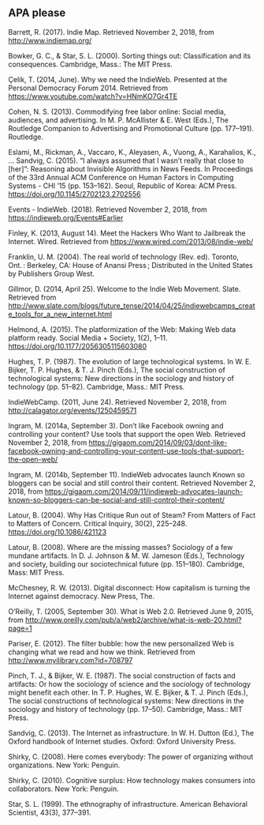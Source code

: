 ## APA please

Barrett, R. (2017). Indie Map. Retrieved November 2, 2018, from http://www.indiemap.org/

Bowker, G. C., & Star, S. L. (2000). Sorting things out: Classification and its consequences. Cambridge, Mass.: The MIT Press.

Çelik, T. (2014, June). Why we need the IndieWeb. Presented at the Personal Democracy Forum 2014. Retrieved from https://www.youtube.com/watch?v=HNmKO7Gr4TE

Cohen, N. S. (2013). Commodifying free labor online: Social media, audiences, and advertising. In M. P. McAllister & E. West (Eds.), The Routledge Companion to Advertising and Promotional Culture (pp. 177–191). Routledge.

Eslami, M., Rickman, A., Vaccaro, K., Aleyasen, A., Vuong, A., Karahalios, K., … Sandvig, C. (2015). “I always assumed that I wasn’t really that close to [her]”: Reasoning about Invisible Algorithms in News Feeds. In Proceedings of the 33rd Annual ACM Conference on Human Factors in Computing Systems - CHI ’15 (pp. 153–162). Seoul, Republic of Korea: ACM Press. https://doi.org/10.1145/2702123.2702556

Events - IndieWeb. (2018). Retrieved November 2, 2018, from https://indieweb.org/Events#Earlier

Finley, K. (2013, August 14). Meet the Hackers Who Want to Jailbreak the Internet. Wired. Retrieved from https://www.wired.com/2013/08/indie-web/

Franklin, U. M. (2004). The real world of technology (Rev. ed). Toronto, Ont. : Berkeley, CA: House of Anansi Press ; Distributed in the United States by Publishers Group West.

Gillmor, D. (2014, April 25). Welcome to the Indie Web Movement. Slate. Retrieved from http://www.slate.com/blogs/future_tense/2014/04/25/indiewebcamps_create_tools_for_a_new_internet.html

Helmond, A. (2015). The platformization of the Web: Making Web data platform ready. Social Media + Society, 1(2), 1–11. https://doi.org/10.1177/2056305115603080

Hughes, T. P. (1987). The evolution of large technological systems. In W. E. Bijker, T. P. Hughes, & T. J. Pinch (Eds.), The social construction of technological systems: New directions in the sociology and history of technology (pp. 51–82). Cambridge, Mass.: MIT Press.

IndieWebCamp. (2011, June 24). Retrieved November 2, 2018, from http://calagator.org/events/1250459571


Ingram, M. (2014a, September 3). Don’t like Facebook owning and controlling your content? Use tools that support the open Web. Retrieved November 2, 2018, from https://gigaom.com/2014/09/03/dont-like-facebook-owning-and-controlling-your-content-use-tools-that-support-the-open-web/

Ingram, M. (2014b, September 11). IndieWeb advocates launch Known so bloggers can be social and still control their content. Retrieved November 2, 2018, from https://gigaom.com/2014/09/11/indieweb-advocates-launch-known-so-bloggers-can-be-social-and-still-control-their-content/

Latour, B. (2004). Why Has Critique Run out of Steam? From Matters of Fact to Matters of Concern. Critical Inquiry, 30(2), 225–248. https://doi.org/10.1086/421123

Latour, B. (2008). Where are the missing masses? Sociology of a few mundane artifacts. In D. J. Johnson & M. W. Jameson (Eds.), Technology and society, building our sociotechnical future (pp. 151–180). Cambridge, Mass: MIT Press.

McChesney, R. W. (2013). Digital disconnect: How capitalism is turning the Internet against democracy. New Press, The.

O’Reilly, T. (2005, September 30). What is Web 2.0. Retrieved June 9, 2015, from http://www.oreilly.com/pub/a/web2/archive/what-is-web-20.html?page=1

Pariser, E. (2012). The filter bubble: how the new personalized Web is changing what we read and how we think. Retrieved from http://www.myilibrary.com?id=708797

Pinch, T. J., & Bijker, W. E. (1987). The social construction of facts and artifacts: Or how the sociology of science and the sociology of technology might benefit each other. In T. P. Hughes, W. E. Bijker, & T. J. Pinch (Eds.), The social constructions of technological systems: New directions in the sociology and history of technology (pp. 17–50). Cambridge, Mass.: MIT Press.

Sandvig, C. (2013). The Internet as infrastructure. In W. H. Dutton (Ed.), The Oxford handbook of Internet studies. Oxford: Oxford University Press.

Shirky, C. (2008). Here comes everybody: The power of organizing without organizations. New York: Penguin.

Shirky, C. (2010). Cognitive surplus: How technology makes consumers into collaborators. New York: Penguin.

Star, S. L. (1999). The ethnography of infrastructure. American Behavioral Scientist, 43(3), 377–391.

